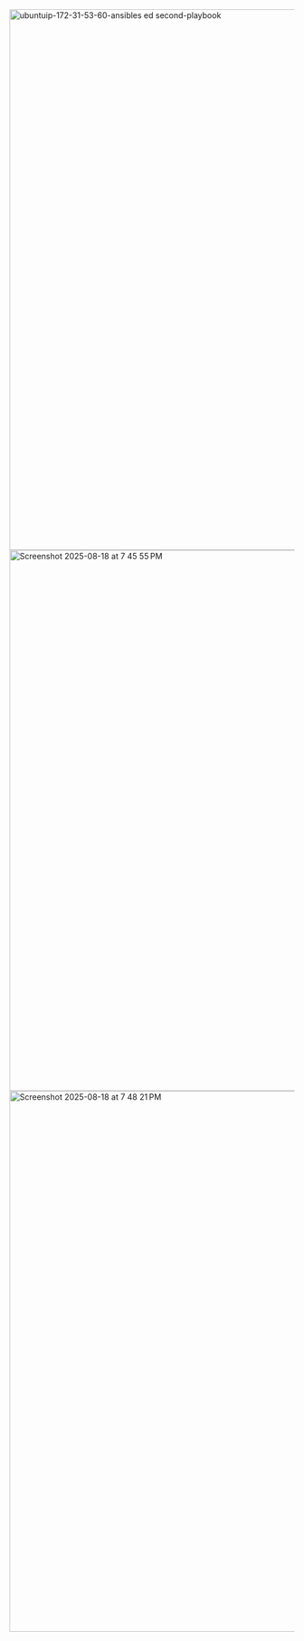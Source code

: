 
<img width="1470" height="956" alt="ubuntuip-172-31-53-60-ansibles ed second-playbook" src="https://github.com/user-attachments/assets/74fa906a-2fc5-417d-b24c-3ef232490cc6" />
<img width="1470" height="956" alt="Screenshot 2025-08-18 at 7 45 55 PM" src="https://github.com/user-attachments/assets/eebaafcc-3eb4-4705-a1c7-190ca2f5a6f2" />
<img width="1470" height="956" alt="Screenshot 2025-08-18 at 7 48 21 PM" src="https://github.com/user-attachments/assets/2d3c21eb-2851-4419-91a7-a7caba6f488e" />
